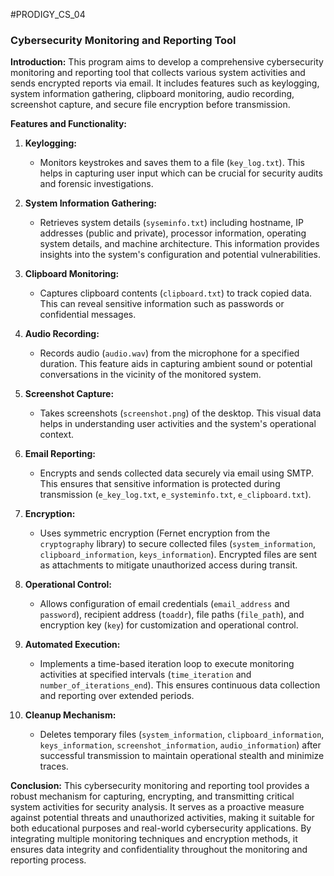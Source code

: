 #PRODIGY_CS_04

### Cybersecurity Monitoring and Reporting Tool

**Introduction:**
This program aims to develop a comprehensive cybersecurity monitoring and reporting tool that collects various system activities and sends encrypted reports via email. It includes features such as keylogging, system information gathering, clipboard monitoring, audio recording, screenshot capture, and secure file encryption before transmission.

**Features and Functionality:**

1. **Keylogging:**
   - Monitors keystrokes and saves them to a file (`key_log.txt`). This helps in capturing user input which can be crucial for security audits and forensic investigations.

2. **System Information Gathering:**
   - Retrieves system details (`syseminfo.txt`) including hostname, IP addresses (public and private), processor information, operating system details, and machine architecture. This information provides insights into the system's configuration and potential vulnerabilities.

3. **Clipboard Monitoring:**
   - Captures clipboard contents (`clipboard.txt`) to track copied data. This can reveal sensitive information such as passwords or confidential messages.

4. **Audio Recording:**
   - Records audio (`audio.wav`) from the microphone for a specified duration. This feature aids in capturing ambient sound or potential conversations in the vicinity of the monitored system.

5. **Screenshot Capture:**
   - Takes screenshots (`screenshot.png`) of the desktop. This visual data helps in understanding user activities and the system's operational context.

6. **Email Reporting:**
   - Encrypts and sends collected data securely via email using SMTP. This ensures that sensitive information is protected during transmission (`e_key_log.txt`, `e_systeminfo.txt`, `e_clipboard.txt`).

7. **Encryption:**
   - Uses symmetric encryption (Fernet encryption from the `cryptography` library) to secure collected files (`system_information`, `clipboard_information`, `keys_information`). Encrypted files are sent as attachments to mitigate unauthorized access during transit.

8. **Operational Control:**
   - Allows configuration of email credentials (`email_address` and `password`), recipient address (`toaddr`), file paths (`file_path`), and encryption key (`key`) for customization and operational control.

9. **Automated Execution:**
   - Implements a time-based iteration loop to execute monitoring activities at specified intervals (`time_iteration` and `number_of_iterations_end`). This ensures continuous data collection and reporting over extended periods.

10. **Cleanup Mechanism:**
    - Deletes temporary files (`system_information`, `clipboard_information`, `keys_information`, `screenshot_information`, `audio_information`) after successful transmission to maintain operational stealth and minimize traces.

**Conclusion:**
This cybersecurity monitoring and reporting tool provides a robust mechanism for capturing, encrypting, and transmitting critical system activities for security analysis. It serves as a proactive measure against potential threats and unauthorized activities, making it suitable for both educational purposes and real-world cybersecurity applications. By integrating multiple monitoring techniques and encryption methods, it ensures data integrity and confidentiality throughout the monitoring and reporting process.
